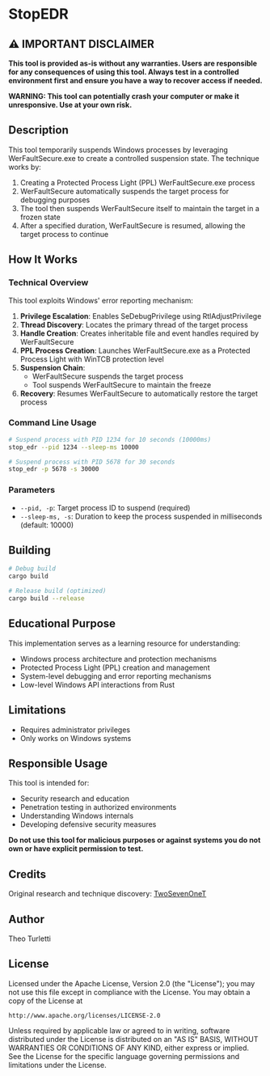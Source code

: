 # StopEDR

## ⚠️ IMPORTANT DISCLAIMER

**This tool is provided as-is without any warranties. Users are responsible for any consequences of using this tool. Always test in a controlled environment first and ensure you have a way to recover access if needed.**

**WARNING: This tool can potentially crash your computer or make it unresponsive. Use at your own risk.**

## Description

This tool temporarily suspends Windows processes by leveraging WerFaultSecure.exe to create a controlled suspension state. The technique works by:

1. Creating a Protected Process Light (PPL) WerFaultSecure.exe process
2. WerFaultSecure automatically suspends the target process for debugging purposes
3. The tool then suspends WerFaultSecure itself to maintain the target in a frozen state
4. After a specified duration, WerFaultSecure is resumed, allowing the target process to continue

## How It Works

### Technical Overview

This tool exploits Windows' error reporting mechanism:

1. **Privilege Escalation**: Enables SeDebugPrivilege using RtlAdjustPrivilege
2. **Thread Discovery**: Locates the primary thread of the target process
3. **Handle Creation**: Creates inheritable file and event handles required by WerFaultSecure
4. **PPL Process Creation**: Launches WerFaultSecure.exe as a Protected Process Light with WinTCB protection level
5. **Suspension Chain**:
   - WerFaultSecure suspends the target process
   - Tool suspends WerFaultSecure to maintain the freeze
6. **Recovery**: Resumes WerFaultSecure to automatically restore the target process

### Command Line Usage

```bash
# Suspend process with PID 1234 for 10 seconds (10000ms)
stop_edr --pid 1234 --sleep-ms 10000

# Suspend process with PID 5678 for 30 seconds
stop_edr -p 5678 -s 30000
```

### Parameters

- `--pid, -p`: Target process ID to suspend (required)
- `--sleep-ms, -s`: Duration to keep the process suspended in milliseconds (default: 10000)

## Building

```bash
# Debug build
cargo build

# Release build (optimized)
cargo build --release
```

## Educational Purpose

This implementation serves as a learning resource for understanding:

- Windows process architecture and protection mechanisms
- Protected Process Light (PPL) creation and management
- System-level debugging and error reporting mechanisms
- Low-level Windows API interactions from Rust

## Limitations

- Requires administrator privileges
- Only works on Windows systems

## Responsible Usage

This tool is intended for:

- Security research and education
- Penetration testing in authorized environments
- Understanding Windows internals
- Developing defensive security measures

**Do not use this tool for malicious purposes or against systems you do not own or have explicit permission to test.**

## Credits

Original research and technique discovery: [TwoSevenOneT](https://github.com/TwoSevenOneT)

## Author

Theo Turletti

## License

Licensed under the Apache License, Version 2.0 (the "License");
you may not use this file except in compliance with the License.
You may obtain a copy of the License at

    http://www.apache.org/licenses/LICENSE-2.0

Unless required by applicable law or agreed to in writing, software
distributed under the License is distributed on an "AS IS" BASIS,
WITHOUT WARRANTIES OR CONDITIONS OF ANY KIND, either express or implied.
See the License for the specific language governing permissions and
limitations under the License.